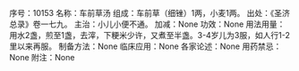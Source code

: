 序号：10153
名称：车前草汤
组成：车前草（细锉）1两，小麦1两。
出处：《圣济总录》卷一七九。
主治：小儿小便不通。
加减：None
功效：None
用法用量：用水2盏，煎至1盏，去滓，下粳米少许，又煮至半盏。3-4岁儿为3服，如人行1-2里以来再服。
制备方法：None
临床应用：None
各家论述：None
用药禁忌：None
附注：None

